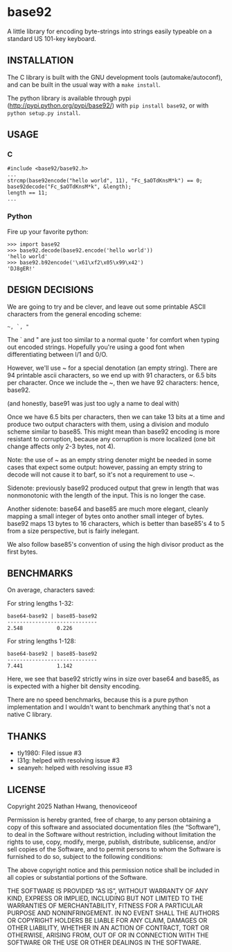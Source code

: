 base92
================================================================================
A little library for encoding byte-strings into strings easily
typeable on a standard US 101-key keyboard.


INSTALLATION
--------------------------------------------------------------------------------
The C library is built with the GNU development tools
(automake/autoconf), and can be built in the usual way with a `make
install`.

The python library is available through pypi
(http://pypi.python.org/pypi/base92/) with `pip install base92`, or
with `python setup.py install`.


USAGE
--------------------------------------------------------------------------------

### C ###

    #include <base92/base92.h>
    ...
    strcmp(base92encode("hello world", 11), "Fc_$aOTdKnsM*k") == 0;
    base92decode("Fc_$aOTdKnsM*k", &length);
    length == 11;
    ...

### Python ###

Fire up your favorite python:

    >>> import base92
    >>> base92.decode(base92.encode('hello world'))
    'hello world'
    >>> base92.b92encode('\x61\xf2\x05\x99\x42')
    'DJ8gER!'


DESIGN DECISIONS
--------------------------------------------------------------------------------
We are going to try and be clever, and leave out some printable ASCII
characters from the general encoding scheme:

    ~, `, "

The ` and " are just too similar to a normal quote ' for comfort when
typing out encoded strings. Hopefully you're using a good font when
differentiating between l/1 and 0/O.

However, we'll use ~ for a special denotation (an empty string).
There are 94 printable ascii characters, so we end up with 91
characters, or 6.5 bits per character. Once we include the ~, then we
have 92 characters: hence, base92.

(and honestly, base91 was just too ugly a name to deal with)

Once we have 6.5 bits per characters, then we can take 13 bits at a
time and produce two output characters with them, using a division and
modulo scheme similar to base85. This might mean than base92 encoding
is more resistant to corruption, because any corruption is more
localized (one bit change affects only 2-3 bytes, not 4).

Note: the use of ~ as an empty string denoter might be needed in some
cases that expect some output: however, passing an empty string to
decode will not cause it to barf, so it's not a requirement to use ~.

Sidenote: previously base92 produced output that grew in length that
was nonmonotonic with the length of the input. This is no longer the case.

Another sidenote: base64 and base85 are much more elegant, cleanly
mapping a small integer of bytes onto another small integer of
bytes. base92 maps 13 bytes to 16 characters, which is better than
base85's 4 to 5 from a size perspective, but is fairly inelegant.

We also follow base85's convention of using the high divisor product
as the first bytes.


BENCHMARKS
--------------------------------------------------------------------------------
On average, characters saved:

  For string lengths 1-32:

    base64-base92 | base85-base92
    -----------------------------
    2.548           0.226

  For string lengths 1-128:

    base64-base92 | base85-base92
    -----------------------------
    7.441           1.142

Here, we see that base92 strictly wins in size over base64 and base85,
as is expected with a higher bit density encoding.

There are no speed benchmarks, because this is a pure python
implementation and I wouldn't want to benchmark anything that's not a
native C library.


THANKS
--------------------------------------------------------------------------------
 - tly1980: Filed issue #3
 - l31g: helped with resolving issue #3
 - seanyeh: helped with resolving issue #3


LICENSE
--------------------------------------------------------------------------------
Copyright 2025 Nathan Hwang, thenoviceoof

Permission is hereby granted, free of charge, to any person obtaining
a copy of this software and associated documentation files (the
“Software”), to deal in the Software without restriction, including
without limitation the rights to use, copy, modify, merge, publish,
distribute, sublicense, and/or sell copies of the Software, and to
permit persons to whom the Software is furnished to do so, subject to
the following conditions:

The above copyright notice and this permission notice shall be
included in all copies or substantial portions of the Software.

THE SOFTWARE IS PROVIDED “AS IS”, WITHOUT WARRANTY OF ANY KIND,
EXPRESS OR IMPLIED, INCLUDING BUT NOT LIMITED TO THE WARRANTIES OF
MERCHANTABILITY, FITNESS FOR A PARTICULAR PURPOSE AND
NONINFRINGEMENT. IN NO EVENT SHALL THE AUTHORS OR COPYRIGHT HOLDERS BE
LIABLE FOR ANY CLAIM, DAMAGES OR OTHER LIABILITY, WHETHER IN AN ACTION
OF CONTRACT, TORT OR OTHERWISE, ARISING FROM, OUT OF OR IN CONNECTION
WITH THE SOFTWARE OR THE USE OR OTHER DEALINGS IN THE SOFTWARE.

